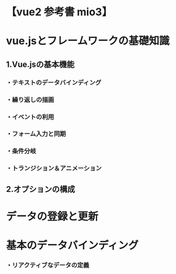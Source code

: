 # 【vue2 参考書 mio3】

# vue.jsとフレームワークの基礎知識
## 1.Vue.jsの基本機能
### ・テキストのデータバインディング
### ・繰り返しの描画
### ・イベントの利用
### ・フォーム入力と同期
### ・条件分岐
### ・トランジション＆アニメーション

## 2.オプションの構成


# データの登録と更新
# 基本のデータバインディング
### ・リアクティブなデータの定義
